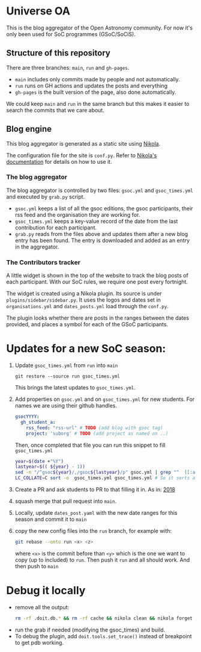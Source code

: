 
# Universe OA

This is the blog aggregator of the Open Astronomy community. For now it's only been used
for SoC programmes (GSoC/SoCiS).

## Structure of this repository

There are three branches: `main`, `run` and `gh-pages`.

- `main` includes only commits made by people and not automatically.
- `run` runs on GH actions and updates the posts and everything
- `gh-pages` is the built version of the page, also done automatically.

We could keep `main` and `run` in the same branch but this makes it easier to
search the commits that we care about.


## Blog engine

This blog aggregator is generated as a static site using [Nikola](https://getnikola.com/).

The configuration file for the site is ``conf.py``. Refer to [Nikola's documentation](https://getnikola.com/documentation.html) for details on how to use it.

### The blog aggregator

The blog aggregator is controlled by two files: `gsoc.yml` and `gsoc_times.yml` and executed by `grab.py` script.

- `gsoc.yml` keeps a list of all the gsoc editions, the gsoc participants, their rss feed and the organisation they are working for.
- `gsoc_times.yml` keeps a key-value record of the date from the last contribution for each participant.
- `grab.py` reads from the files above and updates them after a new blog entry has been found. 
   The entry is downloaded and added as an entry in the aggregator.

### The Contributors tracker

A little widget is shown in the top of the website to track the blog posts of each participant.
With our SoC rules, we require one post every fortnight.

The widget is created using a Nikola plugin.
Its source is under `plugins/sidebar/sidebar.py`.
It uses the logos and dates set in `organisations.yml` and `dates_posts.yml` load through the `conf.py`.

The plugin looks whether there are posts in the ranges between the dates provided, and places a symbol for each of the GSoC participants.


# Updates for a new SoC season:

1. Update `gsoc_times.yml` from `run` into `main`
   ```
   git restore --source run gsoc_times.yml
   ```
   This brings the latest updates to `gsoc_times.yml`.

1. Add properties on `gsoc.yml` and on `gsoc_times.yml` for new students. For names we are using their github handles.
   ```yaml
   gsocYYYY:
     gh_student_a:
       rss_feed: "rss-url" # TODO (add blog with gsoc tag)
       project: 'suborg' # TODO (add project as named on ..)
   ```
   Then, once completed that file you can run this snippet to fill `gsoc_times.yml`
   ```bash
   year=$(date +"%Y")
   lastyear=$(( ${year} - 1))
   sed -n "/^gsoc${year}/,/gsoc${lastyear}/p" gsoc.yml | grep "^  [[:alpha:]].*:$" | sed 's/^[ ]*//' | sed "s/$/ ${year}-05-01 00:00:00/g" >> gsoc_times.yml
   LC_COLLATE=C sort -o  gsoc_times.yml gsoc_times.yml # So it sorts as python does, first upper case, then lower
   ```

1. Create a PR and ask students to PR to that filling it in. As in: [2018](https://github.com/OpenAstronomy/Universe_OA/pull/8)

1. squash merge that pull request into `main`.

1. Locally, update `dates_post.yaml` with the new date ranges for this season and commit it to `main`

1. copy the new config files into the `run` branch, for example with:
   ```bash
   git rebase --onto run <x> <z>
   ```
   where `<x>` is the commit before than `<y>` which is the one we want to copy
   (up to <z> included) to `run`.
   Then push it `run` and all should work. And then push to `main`

# Debug it locally

- remove all the output:
  ```bash
  rm -rf .doit.db.* && rm -rf cache && nikola clean && nikola forget && rm -rf __pycache__ && rm -rf output
  ```
- run the grab if needed (modifying the gsoc_times) and build.
- To debug the plugin, add `doit.tools.set_trace()` instead of breakpoint to get pdb working.


